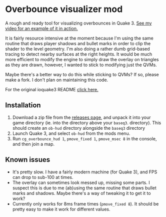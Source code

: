 # Overbounce visualizer mod

A rough and ready tool for visualizing overbounces in Quake 3.
[See my video for an example of it in action.](https://www.youtube.com/watch?v=WmO2cdTU7EM&t=322s)

It is fairly resource intensive at the moment because I'm using the same routine
that draws player shadows and bullet marks in order to clip the shader to the
level geometry.  I'm also doing a rather dumb grid-based tracing to detect
nearby surfaces at the right heights.  It would be much more efficient to modify
the engine to simply draw the overlay on triangles as they are drawn, however, I
wanted to stick to modifying just the QVMs.

Maybe there's a better way to do this while sticking to QVMs?  If so, please
make a fork.  I don't plan on maintaining this code.

For the original ioquake3 README [click here.](README.md)

## Installation

1. Download a zip file from the [releases page](https://github.com/matthewearl/ioquake3/releases),
and unpack it into your game directory (ie. into the directory above your
`baseq3`.  directory).  This should create an `ob-hud` directory alongside the
`baseq3` directory
1. Launch Quake 3, and select `ob-hud` from the mods menu.
1. Run `cg_overbounce_hud 1`, `pmove_fixed 1`, `pmove_msec 8` in the console,
   and then join a map.

## Known issues

- It's pretty slow.  I have a fairly modern machine (for Quake 3), and FPS can
  drop to sub-100 at times.
- The overlay can sometimes look messed up, missing some parts.  I suspect this
  is due to me (ab)using the same routine that draws bullet marks and shadows.
  Maybe there's a way of tweaking it to get it to work?
- Currently only works for 8ms frame times (`pmove_fixed 8`).  It should be
  pretty easy to make it work for different values.
